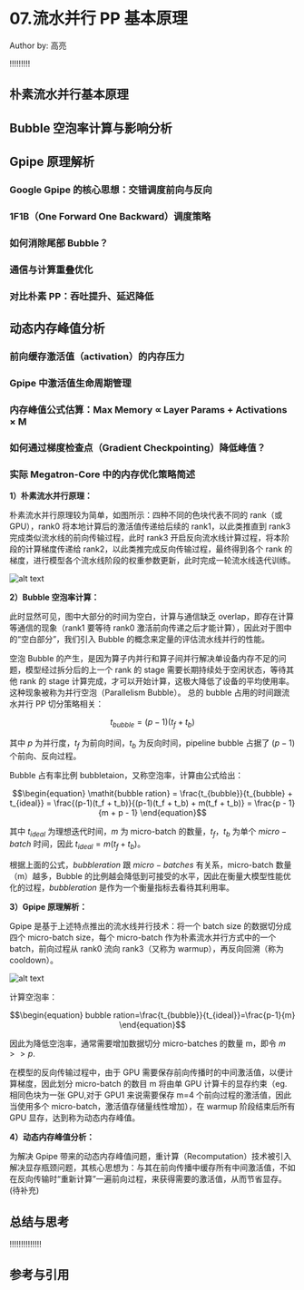 <!--Copyright © ZOMI 适用于[License](https://github.com/Infrasys-AI/AIInfra)版权许可-->

# 07.流水并行 PP 基本原理

Author by: 高亮

!!!!!!!!!
## 朴素流水并行基本原理

## Bubble 空泡率计算与影响分析

## Gpipe 原理解析

### Google Gpipe 的核心思想：交错调度前向与反向
### 1F1B（One Forward One Backward）调度策略
### 如何消除尾部 Bubble？
### 通信与计算重叠优化
### 对比朴素 PP：吞吐提升、延迟降低

## 动态内存峰值分析

### 前向缓存激活值（activation）的内存压力
### Gpipe 中激活值生命周期管理
### 内存峰值公式估算：Max Memory ∝ Layer Params + Activations × M
### 如何通过梯度检查点（Gradient Checkpointing）降低峰值？
### 实际 Megatron-Core 中的内存优化策略简述


**1）朴素流水并行原理：**

朴素流水并行原理较为简单，如图所示：四种不同的色块代表不同的 rank（或 GPU），rank0 将本地计算后的激活值传递给后续的 rank1，以此类推直到 rank3 完成类似流水线的前向传输过程，此时 rank3 开启反向流水线计算过程，将本阶段的计算梯度传递给 rank2，以此类推完成反向传输过程，最终得到各个 rank 的梯度，进行模型各个流水线阶段的权重参数更新，此时完成一轮流水线迭代训练。

![alt text](image.png)

**2）Bubble 空泡率计算：**

此时显然可见，图中大部分的时间为空白，计算与通信缺乏 overlap，即存在计算等通信的现象（rank1 要等待 rank0 激活前向传递之后才能计算），因此对于图中的“空白部分”，我们引入 Bubble 的概念来定量的评估流水线并行的性能。

空泡 Bubble 的产生，是因为算子内并行和算子间并行解决单设备内存不足的问题，模型经过拆分后的上一个 rank 的 stage 需要长期持续处于空闲状态，等待其他 rank 的 stage 计算完成，才可以开始计算，这极大降低了设备的平均使用率。这种现象被称为并行空泡（Parallelism Bubble）。
总的 bubble 占用的时间跟流水并行 PP 切分策略相关：

$$\begin{equation}
t_{bubble} = (p - 1)(t_f + t_b)
\end{equation}$$

其中 $p$ 为并行度，$t_f$ 为前向时间，$t_b$ 为反向时间，pipeline bubble 占据了 $(p-1)$ 个前向、反向过程。

Bubble 占有率比例 bubbletaion，又称空泡率，计算由公式给出：

$$\begin{equation}
\mathit{bubble ration} = \frac{t_{bubble}}{t_{bubble} + t_{ideal}} 
= \frac{(p-1)(t_f + t_b)}{(p-1)(t_f + t_b) + m(t_f + t_b)} 
= \frac{p - 1}{m + p - 1}
\end{equation}$$

其中 $t_{ideal}$ 为理想迭代时间，$m$ 为 micro-batch 的数量，$t_f$，$t_b$ 为单个 $micro-batch$ 时间，因此 $t_{ideal}=m(t_f+t_b)$。

根据上面的公式，$bubble ration$ 跟 $micro-batches$ 有关系，micro-batch 数量（m）越多，Bubble 的比例越会降低到可接受的水平，因此在衡量大模型性能优化的过程，$bubble ration$ 是作为一个衡量指标去看待其利用率。

**3）Gpipe 原理解析：**

Gpipe 是基于上述特点推出的流水线并行技术：将一个 batch size 的数据切分成四个 micro-batch size，每个 micro-batch 作为朴素流水并行方式中的一个 batch，前向过程从 rank0 流向 rank3（又称为 warmup），再反向回溯（称为 cooldown）。

![alt text](Gpipe.png)

计算空泡率：

$$\begin{equation}
bubble ration=\frac{t_{bubble}}{t_{ideal}}=\frac{p-1}{m}
\end{equation}$$

因此为降低空泡率，通常需要增加数据切分 micro-batches 的数量 m，即令 $m>>p$.

在模型的反向传输过程中，由于 GPU 需要保存前向传播时的中间激活值，以便计算梯度，因此划分 micro-batch 的数目 m 将由单 GPU 计算卡的显存约束（eg. 相同色块为一张 GPU,对于 GPU1 来说需要保存 m=4 个前向过程的激活值，因此当使用多个 micro-batch，激活值存储量线性增加），在 warmup 阶段结束后所有 GPU 显存，达到称为动态内存峰值。

**4）动态内存峰值分析：**

为解决 Gpipe 带来的动态内存峰值问题，重计算（Recomputation）技术被引入解决显存瓶颈问题，其核心思想为：与其在前向传播中缓存所有中间激活值，不如在反向传输时“重新计算”一遍前向过程，来获得需要的激活值，从而节省显存。
(待补充)

## 总结与思考

!!!!!!!!!!!!!!

## 参考与引用
